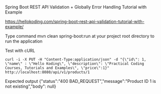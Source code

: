 Spring Boot REST API Validation + Globally Error Handling Tutorial with Example

https://hellokoding.com/spring-boot-rest-api-validation-tutorial-with-example/


Type command mvn clean spring-boot:run at your project root directory to run the application

Test with cURL

```http request
curl -i -X PUT -H "Content-Type:application/json" -d "{\"id\": 1, \"name\" : \"Hello Koding\", \"description\": \"Practical Coding Courses, Tutorials and Examples\", \"price\":1}" http://localhost:8080/api/v1/products/1

```

Expected output
{"status":"400 BAD_REQUEST","message":"Product ID 1 is not existing","body": null}